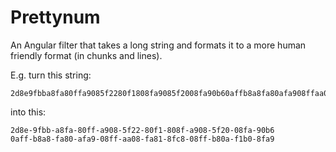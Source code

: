 # Prettynum

An Angular filter that takes a long string and formats it to a more human friendly format (in chunks and lines).

E.g. turn this string:

    2d8e9fbba8fa80ffa9085f2280f1808fa9085f2008fa90b60affb8a8fa80afa908ffaa08fa818fc808ffb80af1b08fa91f208cfa809f2e8df1a0480a8089a06047e828fb808f488c

into this:

    2d8e-9fbb-a8fa-80ff-a908-5f22-80f1-808f-a908-5f20-08fa-90b6
    0aff-b8a8-fa80-afa9-08ff-aa08-fa81-8fc8-08ff-b80a-f1b0-8fa9